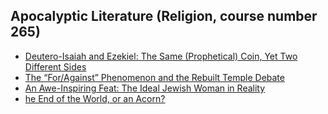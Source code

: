 ## Apocalyptic Literature (Religion, course number 265)

- [Deutero-Isaiah and Ezekiel: The Same (Prophetical) Coin, Yet Two Different Sides](/pdf/RELI265_1.pdf)
- [The “For/Against” Phenomenon and the Rebuilt Temple Debate](/pdf/RELI265_2.pdf)
- [An Awe-Inspiring Feat: The Ideal Jewish Woman in Reality](/pdf/RELI265_3.pdf)
- [he End of the World, or an Acorn?](/pdf/RELI265_4.pdf)
